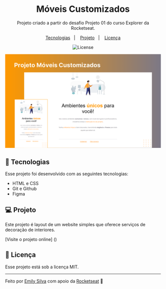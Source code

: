 <h1 align="center"> Móveis Customizados </h1>

<p align="center">
Projeto criado a partir do desafio Projeto 01 do curso Explorer da Rocketseat.
</p>

<p align="center">
  <a href="#-tecnologias">Tecnologias</a>&nbsp;&nbsp;&nbsp;|&nbsp;&nbsp;&nbsp;
  <a href="#-projeto">Projeto</a>&nbsp;&nbsp;&nbsp;|&nbsp;&nbsp;&nbsp;
  <a href="#memo-licença">Licença</a>
</p>

<p align="center">
  <img alt="License" src="https://img.shields.io/static/v1?label=license&message=MIT&color=49AA26&labelColor=000000">
</p>

<p align="center">
  <img alt="projeto móveis customizados" src="readme.png">
</p>

## 🚀 Tecnologias

Esse projeto foi desenvolvido com as seguintes tecnologias:

- HTML e CSS
- Git e Github
- Figma

## 💻 Projeto

Este projeto é layout de um website simples que oferece serviços de decoração de interiores.

[Visite o projeto online] ()

## :memo: Licença

Esse projeto está sob a licença MIT.

---

Feito por [Emily Silva](https://github.com/emyrsilva) com apoio da [Rocketseat](https://www.rocketseat.com.br/) 💛